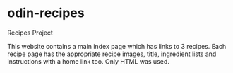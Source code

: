 # odin-recipes
Recipes Project

This website contains  a main index page which has links to 3 recipes.
Each recipe page has the appropriate recipe images, title, ingredient lists and instructions with a home link too.
Only HTML was used.